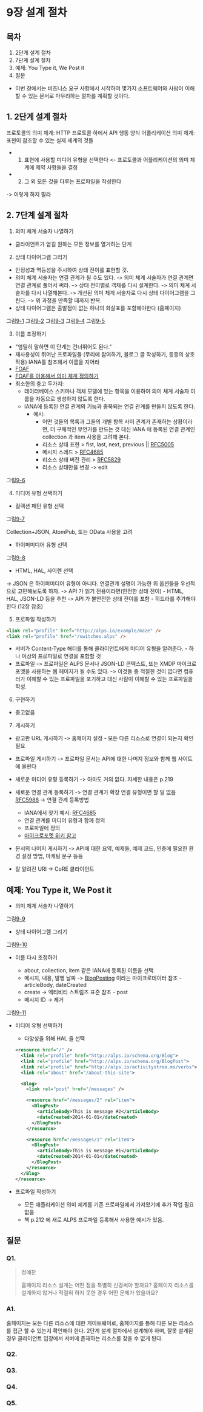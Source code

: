 # 9장 설계 절차

## 목차

1. 2단계 설계 절차
2. 7단계 설계 절차
3. 예제: You Type it, We Post it
4. 질문

- 이번 장에서는 비즈니스 요구 사항에서 시작하여 몇가지 소프트웨어와 사람이 이해할 수 있는 문서로 마무리하는 절차를 계획할 것이다.

## 1. 2단계 설계 절차

프로토콜의 의미 체계: HTTP 프로토콜 하에서 API 행동 양식
어플리케이션 의미 체계: 표현이 참조할 수 있는 실제 세계의 것들

- 1. 표현에 사용할 미디어 유형을 선택한다 <- 프로토콜과 어플리케이션의 의미 체계에 제약 사항들을 결정
- 2. 그 외 모든 것을 다루는 프로파일을 작성한다

-> 이렇게 하지 말라

## 2. 7단계 설계 절차

1. 의미 체계 서술자 나열하기

- 클라이언트가 얻길 원하는 모든 정보를 열거하는 단계

2. 상태 다이어그램 그리기

- 안정성과 멱등성을 주시하여 상태 전이를 표현할 것.
- 의미 체계 서술자는 연결 관계가 될 수도 있다.
  -> 의미 체계 서술자가 연결 관계면 연결 관계로 풀어서 써라.
  -> 상태 전이별로 객체를 다시 설계한다.
  -> 의미 체계 서술자를 다시 나열해본다.
  -> 개선된 의미 체계 서술자로 다시 상태 다이어그램을 그린다.
  -> 위 과정을 만족할 때까지 반복.
- 상태 다이어그램은 출발점이 없는 하나의 화살표를 포함해야한다 (홈페이지)

그림[9-1](./images/9-1.png)
그림[9-2](./images/9-2.png)
그림[9-3](./images/9-3.png)
그림[9-4](./images/9-4.png)
그림[9-5](./images/9-5.png)

3. 이름 조정하기

- "엄밀히 말하면 이 단계는 건너뛰어도 된다."
- 재사용성이 뛰어난 프로파일들 (무리에 참여하기, 블로그 글 작성하기, 등등의 상호 작용) IANA를 참조해서 이름을 지어라
- [FOAF](http://xmlns.com/foaf/spec/)
- [FOAF를 이용해서 의미 체계 정의하기](https://stackoverflow.com/questions/66162579/how-to-specify-a-class-property-using-foaf)
- 최소한의 충고 두가지:
  - 데이터베이스 스키마나 객체 모델에 있는 항목을 이용하여 의미 체계 서술자 이름을 자동으로 생성하지 않도록 한다.
  - IANA에 등록된 연결 관계의 기능과 종북되는 연결 관계를 만들지 않도록 한다.
    - 예시:
      - 어떤 것들의 목록과 그들의 개별 항목 사이 관계가 존재하는 상황이라면, 더 구체적인 무언가를 만드는 것 대신 IANA 에 등록된 연결 관계인 collection 과 item 사용을 고려해 본다.
      - 리소스 상태 표현 > fist, last, next, previous || [RFC5005](https://www.rfc-editor.org/info/rfc5005)
      - 메시지 스레드 > [RFC4685](https://www.ietf.org/rfc/rfc4685.txt)
      - 리소스 상태 버전 관리 > [RFC5829](https://datatracker.ietf.org/doc/html/rfc5829)
      - 리소스 상태만을 변경 -> edit

그림[9-6](./images/9-6.png)

4. 미디어 유형 선택하기

- 컬렉션 패턴 유형 선택

그림[9-7](./images/9-7.png)

Collection+JSON, AtomPub, 또는 OData 사용을 고려

- 하이퍼미디어 유형 선택

그림[9-8](./images/9-8.png)

- HTML, HAL, 사이렌 선택

-> JSON 은 하이퍼미디어 유형이 아니다. 연결관계 설명이 가능한 위 옵션들을 우선적으로 고민해보도록 하자.
-> API 가 읽기 전용이라면(안전한 상태 전이) - HTML, HAL, JSON-LD 등을 추천
-> API 가 불안전한 상태 전이를 포함 - 히드라를 추가해야한다 (12장 참조)

5. 프로파일 작성하기

```html
<link rel="profile" href="http://alps.io/example/maze" />
<link rel="profile" href="/switches.alps" />
```

- 서버가 Content-Type 해더를 통해 클라이언트에게 미디어 유형을 알려준다. - 하나 이상의 프로파일로 연결을 포함할 것
- 프로파일
  -> 프로파일은 ALPS 문서나 JSON-LD 콘텍스트, 또는 XMDP 마이크로포멧을 사용하는 웹 페이지가 될 수도 있다.
  -> 이것들 중 적절한 것이 없다면 컴퓨터가 이해할 수 있는 프로파일을 포기하고 대신 사람이 이해할 수 있는 프로파일을 작성.

6. 구현하기

- 충고없음

7. 게시하기

- 광고판 URL 게시하기
  -> 홈페이지 설정 - 모든 다른 리소스로 연결이 되는지 확인 필요

- 프로파일 게시하기
  -> 프로파일 문서는 API에 대한 나머지 정보와 함께 웹 사이트에 올린다

- 새로운 미디어 유형 등록하기
  -> 아마도 거의 없다. 자세한 내용은 p.219

- 새로운 연결 관계 등록하기
  -> 연결 관계가 확장 연결 유형이면 할 일 없음 [RFC5988](https://www.rfc-editor.org/rfc/rfc5988.html)
  -> 연결 관계 등록방법

  - IANA에서 찾기 예시: [RFC4685](https://www.ietf.org/rfc/rfc4685.txt)
  - 연결 관계를 미디어 유형과 함께 정의
  - 프로파일에 정의
  - [마이크로포멧 위키 참고](https://microformats.org/wiki/existing-rel-values)

- 문서의 나머지 게시하기
  -> API에 대한 요약, 예제들, 예제 코드, 인증에 필요한 환경 설정 방법, 마케팅 문구 등등

- 잘 알려진 URI
  -> CoRE 클라이언트

## 예제: You Type it, We Post it

- 의미 체계 서술자 나열하기

그림[9-9](./images/9-9.png)

- 상태 다이어그렘 그리기

그림[9-10](./images/9-10.png)

- 이름 다시 조정하기

  - about, collection, item 같은 IANA에 등록된 이름을 선택
  - 메시지, 내용, 발행 날짜 -> [BlogPosting](http://schema.org/BlogPosting) 이라는 마이크로데이터 참조 - articleBody, dateCreated
  - create -> 엑티비티 스트림즈 표준 참조 - post
  - 메시지 ID -> 제거

그림[9-11](./images/9-11.png)

- 미디어 유형 선택하기

  - 다양성을 위해 HAL 을 선택

  ```xml
  <resource href="/" />
    <link rel="profile" href="http://alps.io/schema.org/Blog">
    <link rel="profile" href="http://alps.io/schema.org/BlogPost">
    <link rel="profile" href="http://alps.io/activitystrea.ms/verbs">
    <link rel="about" href="/about-this-site">

    <Blog>
      <link rel="post" href="/messages" />

      <resource href="/messages/2" rel="item">
        <BlogPost>
          <articleBody>This is message #2</articleBody>
          <dateCreated>2014-01-01</dateCreated>
        </BlogPost>
      </resource>

      <resource href="/messages/1" rel="item">
        <BlogPost>
          <articleBody>This is message #1</articleBody>
          <dateCreated>2014-01-01</dateCreated>
        </BlogPost>
      </resource>
    </Blog>
  </resource>
  ```

- 프로파일 작성하기

  - 모든 애플리케이션 의미 체계를 기존 프로파일에서 가져왔기에 추가 작업 필요없음
  - 책 p.212 에 새로 ALPS 프로파일 등록해서 사용한 예시가 있음.

## 질문

### Q1.

> 정예찬
>
> 홈페이지 리소스 설계는 어떤 점을 특별히 신경써야 할까요?
> 홈페이지 리소스를 설계하지 않거나 적절히 하지 못한 경우 어떤 문제가 있을까요?

### A1.

홈페이지는 모든 다른 리소스에 대한 게이트웨이로, 홈페이지를 통해 다른 모든 리소스를 접근 할 수 있는지 확인해야 한다.
2단계 설계 절차에서 설계해야 하며, 잘못 설계된 경우 클라이언트 입장에서 서버에 존재하는 리소스를 찾을 수 없게 된다.

### Q2.

### Q3.

### Q4.

### Q5.

